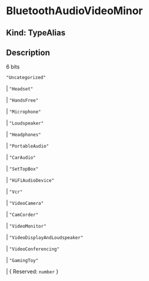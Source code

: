 # **BluetoothAudioVideoMinor**

## **Kind: TypeAlias**

## **Description**

6 bits

`"Uncategorized"`

| `"Headset"`

| `"HandsFree"`

| `"Microphone"`

| `"Loudspeaker"`

| `"Headphones"`

| `"PortableAudio"`

| `"CarAudio"`

| `"SetTopBox"`

| `"HiFiAudioDevice"`

| `"Vcr"`

| `"VideoCamera"`

| `"CamCorder"`

| `"VideoMonitor"`

| `"VideoDisplayAndLoudspeaker"`

| `"VideoConferencing"`

| `"GamingToy"`

| { Reserved: `number` }
